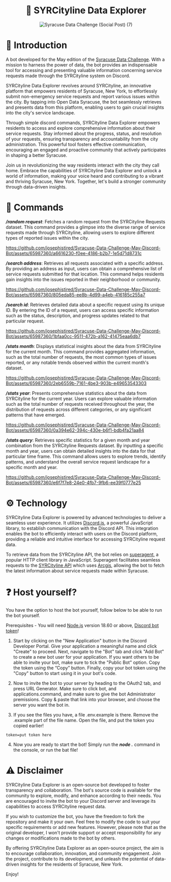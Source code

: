 <div align="center">

# 🤖 SYRCityline Data Explorer

![Syracuse Data Challenge (Social Post) (7)](https://github.com/josephistired/Syracuse-Data-Challenge-May-Discord-Bot/assets/65987360/36025a66-991c-461e-9a19-621674977204)

</p>

</div>

# 🧠 Introduction

A bot developed for the May edition of the [Syracuse Data Challenge](https://data.syr.gov/pages/data-challenge). With a mission to harness the power of data, the bot provides an indispensable tool for accessing and presenting valuable information concerning service requests made through the SYRCityline system on Discord.

SYRCityline Data Explorer revolves around SYRCityline, an innovative platform that empowers residents of Syracuse, New York, to effortlessly submit non-emergency service requests and report various issues within the city. By tapping into Open Data Syracuse, the bot seamlessly retrieves and presents data from this platform, enabling users to gain crucial insights into the city's service landscape.

Through simple discord commands, SYRCityline Data Explorer empowers residents to access and explore comprehensive information about their service requests. Stay informed about the progress, status, and resolution of your requests, ensuring transparency and accountability from the city administration. This powerful tool fosters effective communication, encouraging an engaged and proactive community that actively participates in shaping a better Syracuse.

Join us in revolutionizing the way residents interact with the city they call home. Embrace the capabilities of SYRCityline Data Explorer and unlock a world of information, making your voice heard and contributing to a vibrant and thriving Syracuse, New York. Together, let's build a stronger community through data-driven insights.

# 💬 Commands

**_/random request_**: Fetches a random request from the SYRCityline Requests dataset. This command provides a glimpse into the diverse range of service requests made through SYRCityline, allowing users to explore different types of reported issues within the city.

https://github.com/josephistired/Syracuse-Data-Challenge-May-Discord-Bot/assets/65987360/a6616230-f0ee-4186-b2b7-1e5d71d8731c

**_/search address_**: Retrieves all requests associated with a specific address. By providing an address as input, users can obtain a comprehensive list of service requests submitted for that location. This command helps residents gain insights into the issues reported in their neighborhood or community.

https://github.com/josephistired/Syracuse-Data-Challenge-May-Discord-Bot/assets/65987360/805eda85-ee8b-4d99-a4eb-416185c255a7

**_/search id_**: Retrieves detailed data about a specific request using its unique ID. By entering the ID of a request, users can access specific information such as the status, description, and progress updates related to that particular request.

https://github.com/josephistired/Syracuse-Data-Challenge-May-Discord-Bot/assets/65987360/1bfaa0cc-9511-472b-a162-41475eaa6db7

**_/stats month_**: Displays statistical insights about the data from SYRCityline for the current month. This command provides aggregated information, such as the total number of requests, the most common types of issues reported, or any notable trends observed within the current month's dataset.

https://github.com/josephistired/Syracuse-Data-Challenge-May-Discord-Bot/assets/65987360/2eb6559b-7161-4be3-903b-e49653543303

**_/stats year_**: Presents comprehensive statistics about the data from SYRCityline for the current year. Users can explore valuable information such as the total number of requests received throughout the year, the distribution of requests across different categories, or any significant patterns that have emerged.

https://github.com/josephistired/Syracuse-Data-Challenge-May-Discord-Bot/assets/65987360/0a394e62-394c-430e-b6f1-bdb4fa21aa84

**_/stats query_**: Retrieves specific statistics for a given month and year combination from the SYRCityline Requests dataset. By inputting a specific month and year, users can obtain detailed insights into the data for that particular time frame. This command allows users to explore trends, identify patterns, and understand the overall service request landscape for a specific month and year.

https://github.com/josephistired/Syracuse-Data-Challenge-May-Discord-Bot/assets/65987360/e6f7f7e8-24e0-4fb7-9fb6-ee39f0777e25

# ⚙️ Technology

SYRCityline Data Explorer is powered by advanced technologies to deliver a seamless user experience. It utilizes [Discord.js](https://github.com/discordjs/discord.js), a powerful JavaScript library, to establish communication with the Discord API. This integration enables the bot to efficiently interact with users on the Discord platform, providing a reliable and intuitive interface for accessing SYRCityline request data.

To retrieve data from the SYRCityline API, the bot relies on [superagent](https://github.com/ladjs/superagent), a popular HTTP client library in JavaScript. Superagent facilitates seamless requests to the [SYRCityline API](https://data.syr.gov/datasets/0d58a53ccb22457990161d756ed8a870_0/api) which uses [Arcgis](https://developers.arcgis.com/rest/), allowing the bot to fetch the latest information about service requests made within Syracuse.

# ❓ Host yourself?

You have the option to host the bot yourself, follow below to be able to run the bot yourself.

Prerequisites - You will need [Node.js](https://nodejs.org/en/download) version 18.60 or above, [Discord bot token](https://discord.com/developers/applications)!

1. Start by clicking on the "New Application" button in the Discord Developer Portal.
   Give your application a meaningful name and click "Create" to proceed.
   Next, navigate to the "Bot" tab and click "Add Bot" to create a new bot user for your application.
   If you want others to be able to invite your bot, make sure to tick the "Public Bot" option.
   Copy the token using the “Copy” button.
   Finally, copy your bot token using the "Copy" button to start using it in your bot's code.

2. Now to invite the bot to your server by heading to the OAuth2 tab, and press URL Generator. Make sure to click bot, and applications.command, and make sure to give the bot Administrator premissions. Copy & paste that link into your browser, and choose the server you want the bot in.

3. If you see the files you have, a file .env.example is there. Remove the .example part of the file name. Open the file, and put the token you copied earlier!

```
token=put token here
```

4. Now you are ready to start the bot! Simply run the **_node ._** command in the console, or run the bat file!

# ⚠️ Disclaimer

SYRCityline Data Explorer is an open-source bot developed to foster transparency and collaboration. The bot's source code is available for the community to explore, modify, and enhance according to their needs. You are encouraged to invite the bot to your Discord server and leverage its capabilities to access SYRCityline request data.

If you wish to customize the bot, you have the freedom to fork the repository and make it your own. Feel free to modify the code to suit your specific requirements or add new features. However, please note that as the original developer, I won't provide support or accept responsibility for any changes or modifications made to the bot by others.

By offering SYRCityline Data Explorer as an open-source project, the aim is to encourage collaboration, innovation, and community engagement. Join the project, contribute to its development, and unleash the potential of data-driven insights for the residents of Syracuse, New York.

Enjoy!
